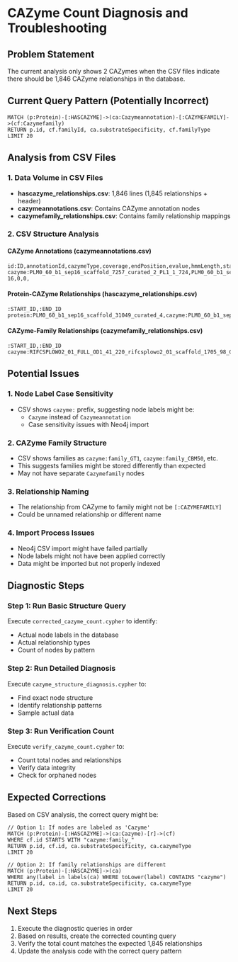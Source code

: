 # CAZyme Count Diagnosis and Troubleshooting

## Problem Statement
The current analysis only shows 2 CAZymes when the CSV files indicate there should be 1,846 CAZyme relationships in the database.

## Current Query Pattern (Potentially Incorrect)
```cypher
MATCH (p:Protein)-[:HASCAZYME]->(ca:Cazymeannotation)-[:CAZYMEFAMILY]->(cf:Cazymefamily) 
RETURN p.id, cf.familyId, ca.substrateSpecificity, cf.familyType 
LIMIT 20
```

## Analysis from CSV Files

### 1. Data Volume in CSV Files
- **hascazyme_relationships.csv**: 1,846 lines (1,845 relationships + header)
- **cazymeannotations.csv**: Contains CAZyme annotation nodes
- **cazymefamily_relationships.csv**: Contains family relationship mappings

### 2. CSV Structure Analysis

#### CAZyme Annotations (cazymeannotations.csv)
```
id:ID,annotationId,cazymeType,coverage,endPosition,evalue,hmmLength,startPosition,substrateSpecificity
cazyme:PLM0_60_b1_sep16_scaffold_7257_curated_2_PL1_1_724,PLM0_60_b1_sep16_scaffold_7257_curated_2_PL1_1_724,PL,0.8,0,1e-16,0,0,
```

#### Protein-CAZyme Relationships (hascazyme_relationships.csv)
```
:START_ID,:END_ID
protein:PLM0_60_b1_sep16_scaffold_31049_curated_4,cazyme:PLM0_60_b1_sep16_scaffold_31049_curated_4_GT2_586
```

#### CAZyme-Family Relationships (cazymefamily_relationships.csv)
```
:START_ID,:END_ID
cazyme:RIFCSPLOWO2_01_FULL_OD1_41_220_rifcsplowo2_01_scaffold_1705_98_GT1_284,cazyme:family_GT1
```

## Potential Issues

### 1. **Node Label Case Sensitivity**
- CSV shows `cazyme:` prefix, suggesting node labels might be:
  - `Cazyme` instead of `Cazymeannotation`
  - Case sensitivity issues with Neo4j import

### 2. **CAZyme Family Structure**
- CSV shows families as `cazyme:family_GT1`, `cazyme:family_CBM50`, etc.
- This suggests families might be stored differently than expected
- May not have separate `Cazymefamily` nodes

### 3. **Relationship Naming**
- The relationship from CAZyme to family might not be `[:CAZYMEFAMILY]`
- Could be unnamed relationship or different name

### 4. **Import Process Issues**
- Neo4j CSV import might have failed partially
- Node labels might not have been applied correctly
- Data might be imported but not properly indexed

## Diagnostic Steps

### Step 1: Run Basic Structure Query
Execute `corrected_cazyme_count.cypher` to identify:
- Actual node labels in the database
- Actual relationship types
- Count of nodes by pattern

### Step 2: Run Detailed Diagnosis
Execute `cazyme_structure_diagnosis.cypher` to:
- Find exact node structure
- Identify relationship patterns
- Sample actual data

### Step 3: Run Verification Count
Execute `verify_cazyme_count.cypher` to:
- Count total nodes and relationships
- Verify data integrity
- Check for orphaned nodes

## Expected Corrections

Based on CSV analysis, the correct query might be:
```cypher
// Option 1: If nodes are labeled as 'Cazyme'
MATCH (p:Protein)-[:HASCAZYME]->(ca:Cazyme)-[r]->(cf)
WHERE cf.id STARTS WITH "cazyme:family_"
RETURN p.id, cf.id, ca.substrateSpecificity, ca.cazymeType
LIMIT 20

// Option 2: If family relationships are different
MATCH (p:Protein)-[:HASCAZYME]->(ca)
WHERE any(label in labels(ca) WHERE toLower(label) CONTAINS "cazyme")
RETURN p.id, ca.id, ca.substrateSpecificity, ca.cazymeType
LIMIT 20
```

## Next Steps
1. Execute the diagnostic queries in order
2. Based on results, create the corrected counting query
3. Verify the total count matches the expected 1,845 relationships
4. Update the analysis code with the correct query pattern